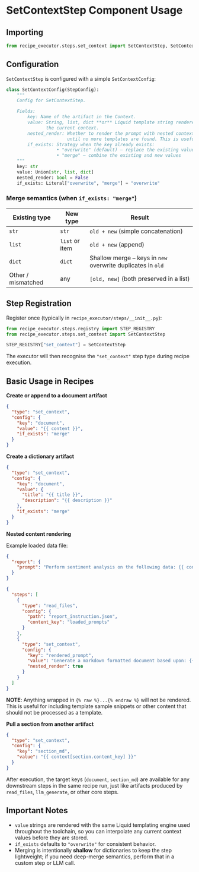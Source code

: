 # SetContextStep Component Usage

## Importing

```python
from recipe_executor.steps.set_context import SetContextStep, SetContextConfig
```

## Configuration

`SetContextStep` is configured with a simple `SetContextConfig`:

```python
class SetContextConfig(StepConfig):
    """
    Config for SetContextStep.

    Fields:
        key: Name of the artifact in the Context.
        value: String, list, dict **or** Liquid template string rendered against
               the current context.
        nested_render: Whether to render the prompt with nested context, recursively
                       until no more templates are found. This is useful for rendering complex prompts with multiple levels of context. Wrap any sections that should not be rendered in {% raw %}...{% endraw %}.
        if_exists: Strategy when the key already exists:
                   • "overwrite" (default) – replace the existing value
                   • "merge" – combine the existing and new values
    """
    key: str
    value: Union[str, list, dict]
    nested_render: bool = False
    if_exists: Literal["overwrite", "merge"] = "overwrite"
```

### Merge semantics (when `if_exists: "merge"`)

| Existing type      | New type       | Result                                                      |
| ------------------ | -------------- | ----------------------------------------------------------- |
| `str`              | `str`          | `old + new` (simple concatenation)                          |
| `list`             | `list` or item | `old + new` (append)                                        |
| `dict`             | `dict`         | Shallow merge – keys in `new` overwrite duplicates in `old` |
| Other / mismatched | any            | `[old, new]` (both preserved in a list)                     |

## Step Registration

Register once (typically in `recipe_executor/steps/__init__.py`):

```python
from recipe_executor.steps.registry import STEP_REGISTRY
from recipe_executor.steps.set_context import SetContextStep

STEP_REGISTRY["set_context"] = SetContextStep
```

The executor will then recognise the `"set_context"` step type during recipe execution.

## Basic Usage in Recipes

**Create or append to a document artifact**

```json
{
  "type": "set_context",
  "config": {
    "key": "document",
    "value": "{{ content }}",
    "if_exists": "merge"
  }
}
```

**Create a dictionary artifact**

```json
{
  "type": "set_context",
  "config": {
    "key": "document",
    "value": {
      "title": "{{ title }}",
      "description": "{{ description }}"
    },
    "if_exists": "merge"
  }
}
```

**Nested content rendering**

Example loaded data file:

```json
{
  "report": {
    "prompt": "Perform sentiment analysis on the following data: {{ context.data }}"
  }
}
```

```json
{
  "steps": [
    {
      "type": "read_files",
      "config": {
        "path": "report_instruction.json",
        "content_key": "loaded_prompts"
      }
    },
    {
      "type": "set_context",
      "config": {
        "key": "rendered_prompt",
        "value": "Generate a markdown formatted document based upon: {{loaded_prompts.report.prompt}}",
        "nested_render": true
      }
    }
  ]
}
```

**NOTE**: Anything wrapped in `{% raw %}...{% endraw %}` will not be rendered. This is useful for including template sample snippets or other content that should not be processed as a template.

**Pull a section from another artifact**

```json
{
  "type": "set_context",
  "config": {
    "key": "section_md",
    "value": "{{ context[section.content_key] }}"
  }
}
```

After execution, the target keys (`document`, `section_md`) are available for any downstream steps in the same recipe run, just like artifacts produced by `read_files`, `llm_generate`, or other core steps.

## Important Notes

- `value` strings are rendered with the same Liquid templating engine used throughout the toolchain, so you can interpolate any current context values before they are stored.
- `if_exists` defaults to `"overwrite"` for consistent behavior.
- Merging is intentionally **shallow** for dictionaries to keep the step lightweight; if you need deep-merge semantics, perform that in a custom step or LLM call.
